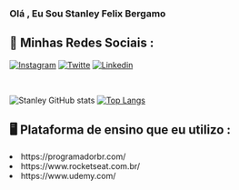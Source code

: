### Olá , Eu Sou Stanley Felix Bergamo

## 📧 Minhas Redes Sociais :

[![Instagram](https://img.shields.io/badge/Instagram-E4405F?style=for-the-badge&logo=instagram&logoColor=white)](https://www.instagram.com/stanley_felix_bergamo/)
[![Twitte](https://img.shields.io/badge/Twitter-1DA1F2?style=for-the-badge&logo=twitter&logoColor=white)](https://twitter.com/StanleyBergamo/)
[![Linkedin](https://img.shields.io/badge/LinkedIn-0077B5?style=for-the-badge&logo=linkedin&logoColor=white)](https://www.linkedin.com/in/stanley-felix-bergamo/)


<br>


![Stanley GitHub stats](https://github-readme-stats.vercel.app/api?username=Stanley-Felix-Bergamo&show_icons=true&theme=highcontrast)
[![Top Langs](https://github-readme-stats.vercel.app/api/top-langs/?username=Stanley-Felix-Bergamo&layout=compact&theme=highcontrast)](https://github.com/Stanley-Felix-Bergamo/github-readme-stats)




## 🖥️ Plataforma de ensino que eu utilizo :
<li>https://programadorbr.com/</li>
<li>https://www.rocketseat.com.br/</li>
<li>https://www.udemy.com/</li>
